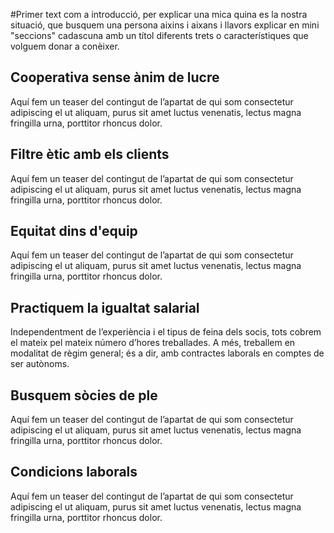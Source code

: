 #Primer text com a introducció, per explicar una mica quina es la nostra situació, que busquem una persona aixins i aixans i llavors explicar en mini "seccions" cadascuna amb un títol diferents trets o característiques que volguem donar a conèixer.

## Cooperativa sense ànim de lucre
Aquí fem un teaser del contingut de l’apartat de qui som consectetur adipiscing el ut aliquam, purus sit amet luctus venenatis, lectus magna fringilla urna, porttitor rhoncus dolor.

## Filtre ètic amb els clients
Aquí fem un teaser del contingut de l’apartat de qui som consectetur adipiscing el ut aliquam, purus sit amet luctus venenatis, lectus magna fringilla urna, porttitor rhoncus dolor.

## Equitat dins d'equip
Aquí fem un teaser del contingut de l’apartat de qui som consectetur adipiscing el ut aliquam, purus sit amet luctus venenatis, lectus magna fringilla urna, porttitor rhoncus dolor.

## Practiquem la igualtat salarial
Independentment de l’experiència i el tipus de feina dels socis, tots cobrem el mateix pel mateix número d’hores treballades. A més, treballem en modalitat de règim general; és a dir, amb contractes laborals en comptes de ser autònoms.

## Busquem sòcies de ple
Aquí fem un teaser del contingut de l’apartat de qui som consectetur adipiscing el ut aliquam, purus sit amet luctus venenatis, lectus magna fringilla urna, porttitor rhoncus dolor.

## Condicions laborals
Aquí fem un teaser del contingut de l’apartat de qui som consectetur adipiscing el ut aliquam, purus sit amet luctus venenatis, lectus magna fringilla urna, porttitor rhoncus dolor.
